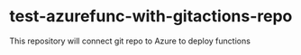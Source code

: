 # test-azurefunc-with-gitactions-repo
This repository will connect git repo to Azure to deploy functions

